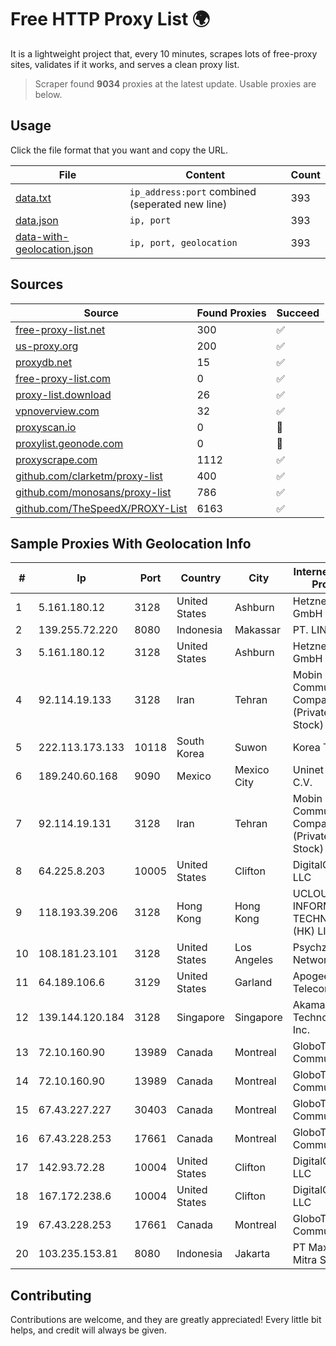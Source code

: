 
# Free HTTP Proxy List 🌍

It is a lightweight project that, every 10 minutes, scrapes lots of free-proxy sites, validates if it works, and serves a clean proxy list.


> Scraper found **9034** proxies at the latest update. Usable proxies are below.

## Usage

Click the file format that you want and copy the URL.


|File|Content|Count|
|----|-------|-----|
|[data.txt](https://raw.githubusercontent.com/themiralay/Proxy-List-World/master/data.txt)|`ip_address:port` combined (seperated new line)|393|
|[data.json](https://raw.githubusercontent.com/themiralay/Proxy-List-World/master/data.json)|`ip, port`|393|
|[data-with-geolocation.json](https://raw.githubusercontent.com/themiralay/Proxy-List-World/master/data-with-geolocation.json)|`ip, port, geolocation`|393|

## Sources

|Source|Found Proxies|Succeed|
|------|-------------|-------|
|[free-proxy-list.net](https://free-proxy-list.net)|300|✅|
|[us-proxy.org](https://www.us-proxy.org)|200|✅|
|[proxydb.net](http://proxydb.net)|15|✅|
|[free-proxy-list.com](https://free-proxy-list.com/?page=&port=&type%5B%5D=http&type%5B%5D=https&up_time=0&search=Search)|0|✅|
|[proxy-list.download](https://www.proxy-list.download/HTTP)|26|✅|
|[vpnoverview.com](https://vpnoverview.com/privacy/anonymous-browsing/free-proxy-servers)|32|✅|
|[proxyscan.io](https://www.proxyscan.io)|0|🚫|
|[proxylist.geonode.com](https://proxylist.geonode.com/api/proxy-list?limit=300&page=1&sort_by=lastChecked&sort_type=desc&protocols=http,https)|0|🚫|
|[proxyscrape.com](https://api.proxyscrape.com/v2/?request=displayproxies&protocol=http&timeout=10000&country=all&ssl=all&anonymity=all)|1112|✅|
|[github.com/clarketm/proxy-list](https://raw.githubusercontent.com/clarketm/proxy-list/master/proxy-list-raw.txt)|400|✅|
|[github.com/monosans/proxy-list](https://raw.githubusercontent.com/monosans/proxy-list/main/proxies/http.txt)|786|✅|
|[github.com/TheSpeedX/PROXY-List](https://raw.githubusercontent.com/TheSpeedX/PROXY-List/master/http.txt)|6163|✅|


## Sample Proxies With Geolocation Info

|#|Ip|Port|Country|City|Internet Service Provider|
|-|--|----|-------|----|-------------------------|
|1|5.161.180.12|3128|United States|Ashburn|Hetzner Online GmbH|
|2|139.255.72.220|8080|Indonesia|Makassar|PT. LINKNET|
|3|5.161.180.12|3128|United States|Ashburn|Hetzner Online GmbH|
|4|92.114.19.133|3128|Iran|Tehran|Mobin Net Communication Company (Private Joint Stock)|
|5|222.113.173.133|10118|South Korea|Suwon|Korea Telecom|
|6|189.240.60.168|9090|Mexico|Mexico City|Uninet S.A. de C.V.|
|7|92.114.19.131|3128|Iran|Tehran|Mobin Net Communication Company (Private Joint Stock)|
|8|64.225.8.203|10005|United States|Clifton|DigitalOcean, LLC|
|9|118.193.39.206|3128|Hong Kong|Hong Kong|UCLOUD INFORMATION TECHNOLOGY (HK) LIMITED|
|10|108.181.23.101|3128|United States|Los Angeles|Psychz Networks|
|11|64.189.106.6|3129|United States|Garland|Apogee Telecom Inc.|
|12|139.144.120.184|3128|Singapore|Singapore|Akamai Technologies, Inc.|
|13|72.10.160.90|13989|Canada|Montreal|GloboTech Communications|
|14|72.10.160.90|13989|Canada|Montreal|GloboTech Communications|
|15|67.43.227.227|30403|Canada|Montreal|GloboTech Communications|
|16|67.43.228.253|17661|Canada|Montreal|GloboTech Communications|
|17|142.93.72.28|10004|United States|Clifton|DigitalOcean, LLC|
|18|167.172.238.6|10004|United States|Clifton|DigitalOcean, LLC|
|19|67.43.228.253|17661|Canada|Montreal|GloboTech Communications|
|20|103.235.153.81|8080|Indonesia|Jakarta|PT Maxindo Mitra Solusi|



## Contributing

Contributions are welcome, and they are greatly appreciated! Every
little bit helps, and credit will always be given.

